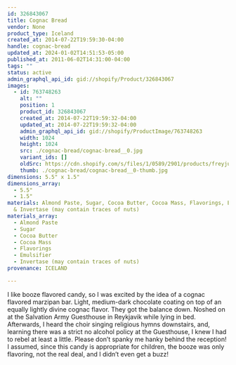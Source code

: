 ```yaml
---
id: 326843067
title: Cognac Bread
vendor: None
product_type: Iceland
created_at: 2014-07-22T19:59:30-04:00
handle: cognac-bread
updated_at: 2024-01-02T14:51:53-05:00
published_at: 2011-06-02T14:31:00-04:00
tags: ""
status: active
admin_graphql_api_id: gid://shopify/Product/326843067
images:
  - id: 763748263
    alt: ""
    position: 1
    product_id: 326843067
    created_at: 2014-07-22T19:59:32-04:00
    updated_at: 2014-07-22T19:59:32-04:00
    admin_graphql_api_id: gid://shopify/ProductImage/763748263
    width: 1024
    height: 1024
    src: ./cognac-bread/cognac-bread__0.jpg
    variant_ids: []
    oldSrc: https://cdn.shopify.com/s/files/1/0589/2901/products/freyju_coniaks_braud.jpeg?v=1406073572
    thumb: ./cognac-bread/cognac-bread__0-thumb.jpg
dimensions: 5.5" x 1.5"
dimensions_array:
  - 5.5"
  - 1.5"
materials: Almond Paste, Sugar, Cocoa Butter, Cocoa Mass, Flavorings, Emulsifier
  & Invertase (may contain traces of nuts)
materials_array:
  - Almond Paste
  - Sugar
  - Cocoa Butter
  - Cocoa Mass
  - Flavorings
  - Emulsifier
  - Invertase (may contain traces of nuts)
provenance: ICELAND

---
```


I like booze flavored candy, so I was excited by the idea of a cognac flavored marzipan bar. Light, medium-dark chocolate coating on top of an equally lightly divine cognac flavor. They got the balance down. Noshed on at the Salvation Army Guesthouse in Reykjavik while lying in bed. Afterwards, I heard the choir singing religious hymns downstairs, and, learning there was a strict no alcohol policy at the Guesthouse, I knew I had to rebel at least a little. Please don’t spanky me hanky behind the reception! I assumed, since this candy is appropriate for children, the booze was only flavoring, not the real deal, and I didn’t even get a buzz!